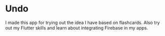 # Undo

I made this app for trying out the idea I have based on flashcards. Also try out my Flutter skills and learn about integrating Firebase in my apps.
